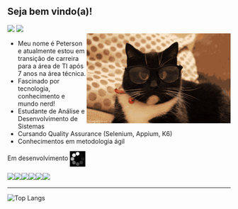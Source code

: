 ## Seja bem vindo(a)!

<div>
  <a href="https://www.linkedin.com/in/peterson-patric/" target="_blank"><img src="https://img.shields.io/badge/-LinkedIn-%230077B5?style=for-the-badge&logo=linkedin&logoColor=white" target="_blank"></a> 
  <a href = "mailto:peterson.carnelossi@gmail.com"><img src="https://img.shields.io/badge/-Gmail-%23333?style=for-the-badge&logo=gmail&logoColor=white" target="_blank"></a>
</div>

<img src = "banner.gif" width = "325px" align = "right">

 - Meu nome é Peterson e atualmente estou em transição de carreira para a área de TI após 7 anos na área técnica.  
 - Fascinado por tecnologia, conhecimento e mundo nerd!   
 - Estudante de Análise e Desenvolvimento de Sistemas
 - Cursando Quality Assurance (Selenium, Appium, K6)
 - Conhecimentos em metodologia ágil
 
Em desenvolvimento <img src = "loading2.gif" width = "35px"  align = "center">

<img src="https://cdn.jsdelivr.net/gh/devicons/devicon/icons/arduino/arduino-original-wordmark.svg" width = "50px" /><img src="https://cdn.jsdelivr.net/gh/devicons/devicon/icons/java/java-original-wordmark.svg" width = "50px" /><img src="https://cdn.jsdelivr.net/gh/devicons/devicon/icons/python/python-original-wordmark.svg" width = "50px"/><img src="https://cdn.jsdelivr.net/gh/devicons/devicon/icons/vscode/vscode-original-wordmark.svg" width = "50px"/><img src="https://cdn.jsdelivr.net/gh/devicons/devicon/icons/selenium/selenium-original.svg" width = "50px"/><img src="https://cdn.jsdelivr.net/gh/devicons/devicon/icons/jira/jira-original-wordmark.svg" width = "50px"/>
                 
---

![Top Langs](https://github-readme-stats.vercel.app/api/top-langs/?username=PetersonPPCarnelossi&layout=compact&langs_count=16&theme=github_dark)



